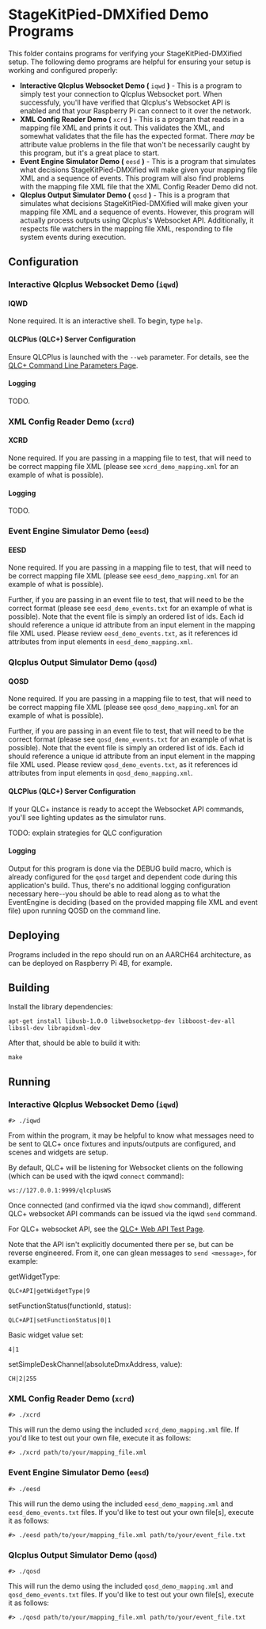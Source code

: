 # StageKitPied-DMXified Demo Programs 

This folder contains programs for verifying your StageKitPied-DMXified setup.  The following demo programs are helpful for ensuring your setup is working and configured properly:
* __Interactive Qlcplus Websocket Demo (__ `iqwd` __)__  - This is a program to simply test your connection to Qlcplus Websocket port.  When successfuly, you'll have verified that Qlcplus's Websocket API is enabled and that your Raspberry Pi can connect to it over the network.
* __XML Config Reader Demo (__ `xcrd` __)__  - This is a program that reads in a mapping file XML and prints it out.  This validates the XML, and somewhat validates that the file has the expected format.  There  _may_  be attribute value problems in the file that won't be necessarily caught by this program, but it's a great place to start.
* __Event Engine Simulator Demo (__ `eesd` __)__  - This is a program that simulates what decisions StageKitPied-DMXified will make given your mapping file XML and a sequence of events.  This program will also find problems with the mapping file XML file that the XML Config Reader Demo did not.
* __Qlcplus Output Simulator Demo (__ `qosd` __)__  - This is a program that simulates what decisions StageKitPied-DMXified will make given your mapping file XML and a sequence of events.  However, this program will actually process <qlcOutput> outputs using Qlcplus's Websocket API.  Additionally, it respects <fileExistsInput> file watchers in the mapping file XML, responding to file system events during execution.

## Configuration

### Interactive Qlcplus Websocket Demo (`iqwd`)

#### IQWD

None required.  It is an interactive shell.  To begin, type `help`.

#### QLCPlus (QLC+) Server Configuration

Ensure QLCPlus is launched with the `--web` parameter.  For details, see the
[QLC+ Command Line Parameters Page](https://www.qlcplus.org/docs/html_en_EN/commandlineparameters.html).

#### Logging

TODO.

### XML Config Reader Demo (`xcrd`)

#### XCRD

None required.  If you are passing in a mapping file to test, that will need to be correct mapping file XML (please see `xcrd_demo_mapping.xml` for an example of what is possible).

#### Logging

TODO.

### Event Engine Simulator Demo (`eesd`)

#### EESD

None required.  If you are passing in a mapping file to test, that will need to be correct mapping file XML (please see `eesd_demo_mapping.xml` for an example of what is possible).  

Further, if you are passing in an event file to test, that will need to be the correct format (please see `eesd_demo_events.txt` for an example of what is possible).  Note that the event file is simply an ordered list of ids.  Each id should reference a unique id attribute from an input element in the mapping file XML used.  Please review `eesd_demo_events.txt`, as it references id attributes from input elements in `eesd_demo_mapping.xml`.

### Qlcplus Output Simulator Demo (`qosd`)

#### QOSD

None required.  If you are passing in a mapping file to test, that will need to be correct mapping file XML (please see `qosd_demo_mapping.xml` for an example of what is possible).  

Further, if you are passing in an event file to test, that will need to be the correct format (please see `qosd_demo_events.txt` for an example of what is possible).  Note that the event file is simply an ordered list of ids.  Each id should reference a unique id attribute from an input element in the mapping file XML used.  Please review `qosd_demo_events.txt`, as it references id attributes from input elements in `qosd_demo_mapping.xml`.

#### QLCPlus (QLC+) Server Configuration

If your QLC+ instance is ready to accept the Websocket API commands, you'll see lighting updates as the simulator runs. 

TODO:  explain strategies for QLC configuration

#### Logging

Output for this program is done via the DEBUG build macro, which is already configured for the `qosd` target and dependent code during this application's build.  Thus, there's no additional logging configuration necessary here--you should be able to read along as to what the EventEngine is deciding (based on the provided mapping file XML and event file) upon running QOSD on the command line.

## Deploying

Programs included in the repo should run on an AARCH64 architecture, as can be deployed on Raspberry Pi 4B, for example.

## Building

Install the library dependencies:

```
apt-get install libusb-1.0.0 libwebsocketpp-dev libboost-dev-all libssl-dev librapidxml-dev
```

After that, should be able to build it with:

```
make
```

## Running

### Interactive Qlcplus Websocket Demo (`iqwd`)

```
#> ./iqwd
```

From within the program, it may be helpful to know what messages need to be sent to QLC+ once fixtures and inputs/outputs are configured, and scenes and widgets are setup.

By default, QLC+ will be listening for Websocket clients on the following (which can be used with the iqwd `connect` command):

```
ws://127.0.0.1:9999/qlcplusWS
```

Once connected (and confirmed via the iqwd `show` command), different QLC+ websocket API commands can be issued via the iqwd `send` command.

For QLC+ websocket API, see the [QLC+ Web API Test Page](https://www.qlcplus.org/Test_Web_API.html).

Note that the API isn't explicitly documented there per se, but can be reverse engineered.  From it, one can glean messages to `send <message>`, for example:

getWidgetType:

```
QLC+API|getWidgetType|9
```

setFunctionStatus(functionId, status):

```
QLC+API|setFunctionStatus|0|1
```

Basic widget value set:

```
4|1
```

setSimpleDeskChannel(absoluteDmxAddress, value):

```
CH|2|255
```

### XML Config Reader Demo (`xcrd`)

```
#> ./xcrd
```

This will run the demo using the included `xcrd_demo_mapping.xml` file.  If you'd like to test out your own file, execute it as follows:

```
#> ./xcrd path/to/your/mapping_file.xml
```

### Event Engine Simulator Demo (`eesd`)

```
#> ./eesd
```

This will run the demo using the included `eesd_demo_mapping.xml` and `eesd_demo_events.txt` files.  If you'd like to test out your own file[s], execute it as follows:

```
#> ./eesd path/to/your/mapping_file.xml path/to/your/event_file.txt
```

### Qlcplus Output Simulator Demo (`qosd`)

```
#> ./qosd
```

This will run the demo using the included `qosd_demo_mapping.xml` and `qosd_demo_events.txt` files.  If you'd like to test out your own file[s], execute it as follows:

```
#> ./qosd path/to/your/mapping_file.xml path/to/your/event_file.txt
```
